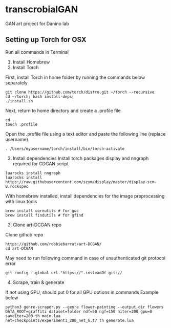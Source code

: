 # transcrobialGAN
GAN art project for Danino lab 

## Setting up Torch for OSX 

Run all commands in Terminal

1. Install Homebrew
2. Install Torch 

First, install Torch in home folder by running the commands below separately
```
git clone https://github.com/torch/distro.git ~/torch --recursive
cd ~/torch; bash install-deps;
./install.sh

```
Next, return to home directory and create a .profile file

```
cd ..
touch .profile
```

Open the .profile file using a text editor and paste the following line (replace username)
```
. /Users/myusername/torch/install/bin/torch-activate
```
3. Install dependencies 
Install torch packages display and nngraph required for CDGAN script
```
luarocks install nngraph
luarocks install https://raw.githubusercontent.com/szym/display/master/display-scm-0.rockspec
```

With homebrew installed, install dependencies for the image preprocessing with linux tools
```
brew install coreutils # for gwc
brew install findutils # for gfind
```
3. Clone art-DCGAN repo

Clone github repo
```
https://github.com/robbiebarrat/art-DCGAN/
cd art-DCGAN
```
May need to run following command in case of unauthenticated git protocol error

```
git config --global url."https://".insteadOf git://
```
4. Scrape, train & generate

If not using GPU, should put 0 for all GPU options in commands 
Example below

```
python3 genre-scraper.py --genre flower-painting --output_dir flowers
DATA_ROOT=graffiti dataset=folder ndf=50 ngf=150 niter=200 gpu=0 saveIter=200 th main.lua
net=checkpoints/experiment1_200_net_G.t7 th generate.lua
```
